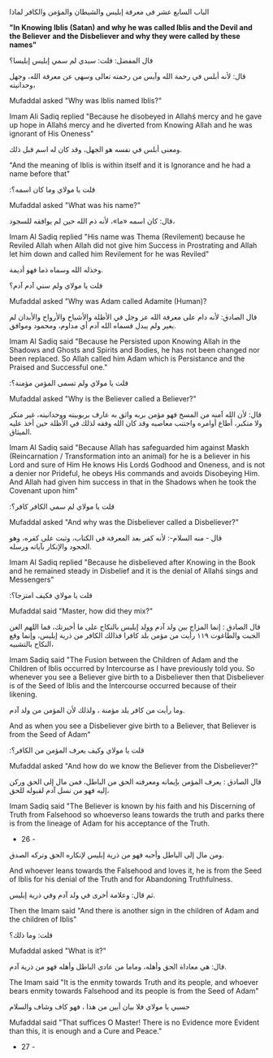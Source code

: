 الباب السابع عشر فى معرفة إبليس والشيطان والمؤمن والكافر لماذا 


**"In Knowing Iblis (Satan) and why he was called Iblis and the Devil and the Believer** **and the Disbeliever and why they were called by these names"**

قال المفضل: قلت: سيدي لم سمي إبليس إبليسا؟ 

قال: لأنه أبلس في رحمة الله وآيس من رحمته تعالى وسهى عن معرفة الله، وجهل وحدانيته،

Mufaddal asked "Why was Iblis named Iblis?"

Imam Ali Sadiq replied "Because he disobeyed in Allahś mercy and he gave up hope in Allahś mercy and he diverted from Knowing Allah and he was ignorant of His Oneness"

 ومعنى أبلس في نفسه هو الجهل، وقد كان له اسم قبل ذلك. 

"And the meaning of Iblis is within itself and it is Ignorance and he had a name before that"

:قلت يا مولاي وما كان اسمه؟ 

Mufaddal asked "What was his name?"

قال: كان اسمه «ما»، لأنه ذم الله حين لم يوافقه للسجود، 

Imam Al Sadiq replied "His name was Thema (Revilement) because he Reviled Allah when Allah did not give him Success in Prostrating and Allah let him down and called him Revilement for he was Reviled"

وخذله الله وسماه ذما فهو أديمة. 

قلت يا مولاي ولم سني آدم آدم؟ 

Mufaddal asked "Why was Adam called Adamite (Human)?

قال الصادق: لأنه دام على معرفة الله عز وجل في الأظلة والأشباح والأرواح والأبدان لم يغير ولم يبدل فسماه الله آدم أي مداوم، ومحمود وموافق. 

Imam Al Sadiq said "Because he Persisted upon Knowing Allah in the Shadows and Ghosts and Spirits and Bodies, he has not been changed nor been replaced. So Allah called him Adam which is Persistance and the Praised and Successful one."

:قلت يا مولاي ولم تسمى المؤمن مؤمنة؟ 

Mufaddal asked "Why is the Believer called a Believer?"

قال: لأن الله آمنه من المسخ فهو مؤمن بربه واثق به عارف بربوبيته ووحدانيته، غير منكر ولا متكبر، أطاع أوامره واجتنب معاصيه وقد كان الله وفقه لذلك في الأظلة حين أخذ عليه الميثاق. 

Imam Al Sadiq said "Because Allah has safeguarded him against Maskh (Reincarnation / Transformation into an animal) for he is a believer in his Lord and sure of Him He knows His Lordś Godhood and Oneness, and is not a denier nor Prideful, he obeys His commands and avoids Disobeying Him. And Allah had given him success in that in the Shadows when he took the Covenant upon him"

:قلت يا مولاي لم سمي الكافر كافر؟ 

Mufaddal asked "And why was the Disbeliever called a Disbeliever?"

قال - منه السلام-: لأنه كفر بعد المعرفة في الكتاب، وثبت على كفره، وهو الجحود والإنكار بآياته ورسله. 

Imam Al Sadiq replied "Because he disbelieved after Knowing in the Book and he remained steady in Disbelief and it is the denial of Allahś sings and Messengers"

:قلت يا مولاي فکیف امتزجا؟ 

Mufaddal said "Master, how did they mix?"

قال الصادق : إنما المزاج بين ولد آدم وولد إبليس بالنكاح على ما أخبرتك، فما اللهم العن الجبت والطاغوت ۱۱۹ رأيت من مؤمن بلد كافرا فذالك الكافر من ذرية إيليس، وإنما وقع النكاح بالتشبيه، 

Imam Sadiq said "The Fusion between the Children of Adam and the Children of Iblis occurred by Intercourse as I have previously told you. So whenever you see a Believer give birth to a Disbeliever then that Disbeliever is of the Seed of Iblis and the Intercourse occurred because of their likening.

وما رأيت من كافر يلد مؤمنة ، ولذلك لأن المؤمن من ولد آدم. 

And as when you see a Disbeliever give birth to a Believer, that Believer is from the Seed of Adam"

:قلت يا مولاي وكيف يعرف المؤمن من الكافر؟ 

Mufaddal asked "And how do we know the Believer from the Disbeliever?"

قال الصادق : یعرف المؤمن بإيمانه ومعرفته الحق من الباطل، فمن مال إلى الحق وركن إليه فهو من نسل آدم لقبوله للحق، 

Imam Sadiq said "The Believer is known by his faith and his Discerning of Truth from Falsehood so whoeverso leans towards the truth and parks there is from the lineage of Adam for his acceptance of the Truth.

- 26 -

ومن مال إلى الباطل وأحبه فهو من ذرية إبليس لإنكاره الحق وتركه الصدق. 

And whoever leans towards the Falsehood and loves it, he is from the Seed of Iblis for his denial of the Truth and for Abandoning Truthfulness.

ثم قال: وعلامة أخرى في ولد آدم وفي ذرية إبليس. 

Then the Imam said "And there is another sign in the children of Adam and the children of Iblis"

قلت: وما ذلك؟

Mufaddal asked "What is it?"

 قال: هي معاداة الحق وأهله، وماما من عادي الباطل وأهله فهو من ذرية آدم. 

The Imam said "It is the enmity towards Truth and its people, and whoever bears enmity towards Falsehood and its people is from the Seed of Adam"

حسبي يا مولاي فلا بيان أبين من هذا ، فهو كاف وشاف والسلام

Mufaddal said "That suffices O Master! There is no Evidence more Evident than this, it is enough and a Cure and Peace."

- 27 -